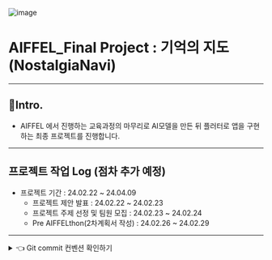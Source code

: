 ![image](./assets/post_travel.jpg)

# AIFFEL_Final Project : 기억의 지도(NostalgiaNavi)
---
## 📌Intro.
- AIFFEL 에서 진행하는 교육과정의 마무리로 AI모델을 만든 뒤 플러터로 앱을 구현하는 최종 프로젝트를 진행합니다.

---
## 프로젝트 작업 Log (점차 추가 예정)
- 프로젝트 기간 : 24.02.22 ~ 24.04.09
  - 프로젝트 제안 발표 : 24.02.22 ~ 24.02.23
  - 프로젝트 주제 선정 및 팀원 모집 : 24.02.23 ~ 24.02.24
  - Pre AIFFELthon(2차계획서 작성) : 24.02.26 ~ 24.02.29
---

<details>
<summary>👈 Git commit 컨벤션 확인하기</summary>


| 커밋 유형 | 의미 |
| --- | --- |
| Feat | (어떤 유형이든) 파일의 최초 등록 시에 사용 |
| Model | 모델 구조변경 혹은 새로운 모델 추가 |
| Param | 하이퍼파라미터 수정 |
| Data | 데이터 전처리 방식 변경, 새로운 데이터 추가 |
| Metric | 평가지표 변경 |
| Train | 훈련과정 변경(Epoch수, Batch size 변경 등) |
| Eval | 검증/테스트 과정 변경 |
| Deploy | 모델 배포 관련 변경 |
| Fix | 버그 수정 (일반, ML/DL) |
| Docs | 문서 수정 (일반, ML/DL) |
| Style | 코드 formatting, 세미콜론 누락, 코드 자체의 변경이 없는 경우 |
| Refactor | 코드 리팩토링 (일반, ML/DL) |
| Test | 테스트 코드, 리팩토링 테스트 코드 추가 |
| Chore | 패키지 매니저 수정, 그 외 기타 수정 ex) .gitignore |
| Design | CSS 등 사용자 UI 디자인 변경 |
| Comment | 필요한 주석 추가 및 변경 (일반, ML/DL) |
| Rename | 파일 또는 폴더 명을 수정하거나 옮기는 작업만인 경우 |
| Remove | 파일을 삭제하는 작업만 수행한 경우 |
| !BREAKING CHANGE | 커다란 API 변경의 경우 |
| !HOTFIX | 급하게 치명적인 버그를 고쳐야 하는 경우 |


</details>
